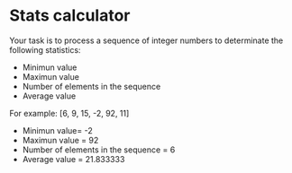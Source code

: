 # Stats calculator

Your task is to process a sequence of integer numbers to determinate the following statistics:

* Minimun value
* Maximun value
* Number of elements in the sequence
* Average value

For example: [6, 9, 15, -2, 92, 11]

* Minimun value= -2
* Maximun value = 92
* Number of elements in the sequence = 6
* Average value = 21.833333